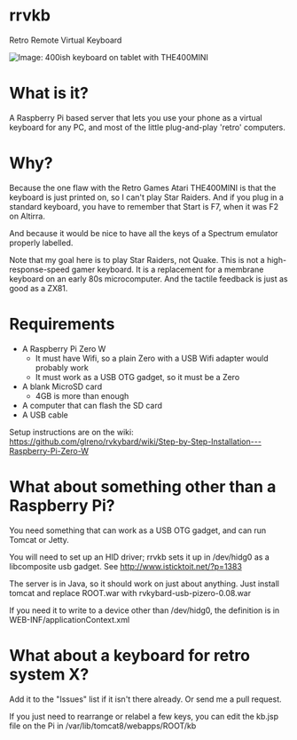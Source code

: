 # rrvkb

Retro Remote Virtual Keyboard

![Image: 400ish keyboard on tablet with THE400MINI](https://raw.githubusercontent.com/wiki/glreno/rvkybard/imx/rvkybard_setup.0.06.jpg)

# What is it?

A Raspberry Pi based server that lets you use your phone as a
virtual keyboard for any PC, and most of the little plug-and-play
'retro' computers.

# Why?

Because the one flaw with the Retro Games Atari THE400MINI is that the keyboard is just printed on, so I can't play Star Raiders. And if you plug in a standard keyboard, you have to remember that Start is F7, when it was F2 on Altirra.

And because it would be nice to have all the keys of a Spectrum emulator properly labelled.

Note that my goal here is to play Star Raiders, not Quake. This is not a high-response-speed gamer keyboard. It is a replacement for a membrane keyboard on an early 80s microcomputer. And the tactile feedback is just as good as a ZX81.

# Requirements

- A Raspberry Pi Zero W
    - It must have Wifi, so a plain Zero with a USB Wifi adapter would probably work
    - It must work as a USB OTG gadget, so it must be a Zero
- A blank MicroSD card
    - 4GB is more than enough
- A computer that can flash the SD card
- A USB cable

Setup instructions are on the wiki: https://github.com/glreno/rvkybard/wiki/Step-by-Step-Installation---Raspberry-Pi-Zero-W

# What about something other than a Raspberry Pi?

You need something that can work as a USB OTG gadget,
and can run Tomcat or Jetty.

You will need to set up an HID driver; rrvkb sets it up in /dev/hidg0 as a libcomposite usb gadget. See http://www.isticktoit.net/?p=1383

The server is in Java, so it should work on just about anything. Just install tomcat and replace ROOT.war with rvkybard-usb-pizero-0.08.war

If you need it to write to a device other than /dev/hidg0, the definition is in WEB-INF/applicationContext.xml

# What about a keyboard for retro system X?

Add it to the "Issues" list if it isn't there already.
Or send me a pull request.

If you just need to rearrange or relabel a few keys, you can edit the kb.jsp file on the Pi in /var/lib/tomcat8/webapps/ROOT/kb
